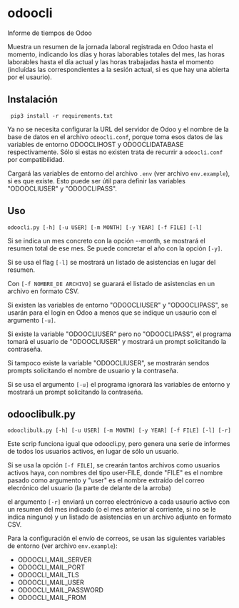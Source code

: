 # odoocli
Informe de tiempos de Odoo

Muestra un resumen de la jornada laboral registrada en Odoo hasta el momento,
indicando los días y horas laborables totales del mes, las horas laborables
hasta el día actual y las horas trabajadas hasta el momento (incluídas las
correspondientes a la sesión actual, si es que hay una abierta por el usaurio).


## Instalación
```
 pip3 install -r requirements.txt
```

Ya no se necesita configurar la URL del servidor de Odoo y el nombre de la base de
datos en el archivo `odoocli.conf`, porque toma esos datos de las variables de
entorno ODOOCLIHOST y ODOOCLIDATABASE respectivamente. Sólo si estas no existen
trata de recurrir a `odoocli.conf` por compatibilidad.

Cargará las variables de entorno del archivo `.env` (ver archivo `env.example`),
si es que existe. Esto puede ser útil para definir las variables "ODOOCLIUSER"
y "ODOOCLIPASS".


## Uso

```
odoocli.py [-h] [-u USER] [-m MONTH] [-y YEAR] [-f FILE] [-l]
```

Si se indica un mes concreto con la opción --month, se mostrará el resumen
total de ese mes. Se puede concretar el año con la opción `[-y]`.

Si se usa el flag `[-l]` se mostrará un listado de asistencias en lugar del
resumen.

Con `[-f NOMBRE_DE ARCHIVO]` se guarará el listado de asistencias en un archivo
en formato CSV.

Si existen las variables de entorno "ODOOCLIUSER" y "ODOOCLIPASS", se usarán
para el login en Odoo a menos que se indique un usaurio con el argumento
`[-u]`.

Si existe la variable "ODOOCLIUSER" pero no "ODOOCLIPASS", el programa tomará
el usuario de "ODOOCLIUSER" y mostrará un prompt solicitando la contraseña.

Si tampoco existe la variable "ODOOCLIUSER", se mostrarán sendos prompts
solicitando el nombre de usuario y la contraseña.

Si se usa el argumento `[-u]` el programa ignorará las variables de entorno y
mostrará un prompt solicitando la contraseña.


## odooclibulk.py

```
odooclibulk.py [-h] [-u USER] [-m MONTH] [-y YEAR] [-f FILE] [-l] [-r]
```

Este scrip funciona igual que odoocli.py, pero genera una serie de informes de
todos los usuarios activos, en lugar de sólo un usuario.

Si se usa la opción `[-f FILE]`, se crearán tantos archivos como usuarios activos
haya, con nombres del tipo user-FILE, donde "FILE" es el nombre pasado como argumento
y "user" es el nombre extraído del correo elecrónico del usuario
(la parte de delante de la arroba) 

el argumento `[-r]` enviará un correo electrónicvo a cada usaurio activo con un resumen
del mes indicado (o el mes anterior al corriente, si no se le indica ninguno) y un
listado de asistencias en un archivo adjunto en formato CSV. 

Para la configuración el envío de correos, se usan las siguientes variables de entorno
(ver archivo `env.example`):

* ODOOCLI_MAIL_SERVER
* ODOOCLI_MAIL_PORT
* ODOOCLI_MAIL_TLS
* ODOOCLI_MAIL_USER
* ODOOCLI_MAIL_PASSWORD
* ODOOCLI_MAIL_FROM
